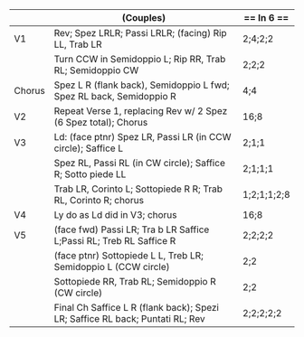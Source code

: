 ||(Couples) | == In 6 == |
|-----|----|-----|
|V1| Rev; Spez LRLR; Passi LRLR; (facing) Rip LL, Trab LR |2;4;2;2|
||Turn CCW in Semidoppio L; Rip RR, Trab RL; Semidoppio CW |2;2;2|
|Chorus| Spez L R (flank back), Semidoppio L fwd; Spez RL back, Semidoppio R |4;4|
|V2| Repeat Verse 1, replacing Rev w/ 2 Spez (6 Spez total); Chorus |16;8|
|V3| Ld: (face ptnr) Spez LR, Passi LR (in CCW circle); Saffice L |2;1;1|
||Spez RL, Passi RL (in CW circle); Saffice R; Sotto piede LL |2;1;1;1|
||Trab LR, Corinto L; Sottopiede R R; Trab RL, Corinto R; chorus |1;2;1;1;2;8|
|V4| Ly do as Ld did in V3; chorus |16;8|
|V5| (face fwd) Passi LR; Tra b LR Saffice L;Passi RL; Treb RL Saffice R |2;2;2;2|
||(face ptnr) Sottopiede L L, Treb LR; Semidoppio L (CCW circle) |2;2|
||Sottopiede RR, Trab RL; Semidoppio R (CW circle) |2;2|
||Final Ch Saffice L R (flank back); Spezi LR; Saffice RL back; Puntati RL; Rev |2;2;2;2;2| 
